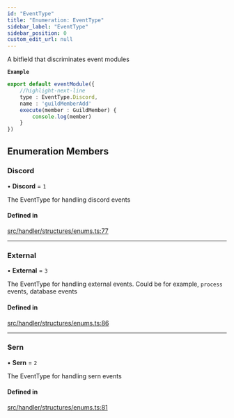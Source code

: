 ```yaml
---
id: "EventType"
title: "Enumeration: EventType"
sidebar_label: "EventType"
sidebar_position: 0
custom_edit_url: null
---
```


A bitfield that discriminates event modules

**`Example`**

```ts
export default eventModule({
    //highlight-next-line
    type : EventType.Discord,
    name : 'guildMemberAdd'
    execute(member : GuildMember) {
        console.log(member)
    }
})
```

## Enumeration Members

### Discord

• **Discord** = ``1``

The EventType for handling discord events

#### Defined in

[src/handler/structures/enums.ts:77](https://github.com/sern-handler/handler/blob/eb2924c/src/handler/structures/enums.ts#L77)

___

### External

• **External** = ``3``

The EventType for handling external events.
Could be for example, `process` events, database events

#### Defined in

[src/handler/structures/enums.ts:86](https://github.com/sern-handler/handler/blob/eb2924c/src/handler/structures/enums.ts#L86)

___

### Sern

• **Sern** = ``2``

The EventType for handling sern events

#### Defined in

[src/handler/structures/enums.ts:81](https://github.com/sern-handler/handler/blob/eb2924c/src/handler/structures/enums.ts#L81)
